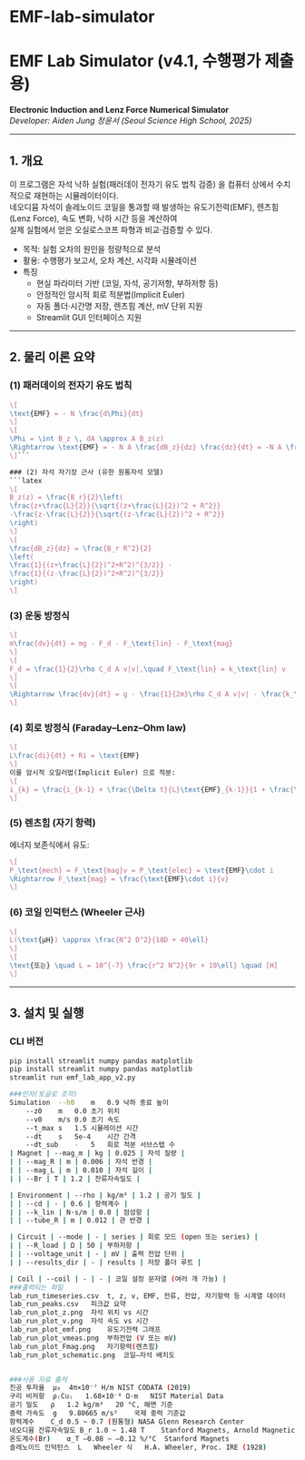 # EMF-lab-simulator

# EMF Lab Simulator (v4.1, 수행평가 제출용)
**Electronic Induction and Lenz Force Numerical Simulator**  
*Developer: Aiden Jung 정윤서 (Seoul Science High School, 2025)*

---

## 1. 개요

이 프로그램은 자석 낙하 실험(패러데이 전자기 유도 법칙 검증) 을 컴퓨터 상에서 수치적으로 재현하는 시뮬레이터이다.  
네오디뮴 자석이 솔레노이드 코일을 통과할 때 발생하는 유도기전력(EMF), 렌츠힘(Lenz Force), 속도 변화, 낙하 시간 등을 계산하여  
실제 실험에서 얻은 오실로스코프 파형과 비교·검증할 수 있다.

- 목적: 실험 오차의 원인을 정량적으로 분석  
- 활용: 수행평가 보고서, 오차 계산, 시각화 시뮬레이션  
- 특징
  - 현실 파라미터 기반 (코일, 자석, 공기저항, 부하저항 등)
  - 안정적인 암시적 회로 적분법(Implicit Euler)
  - 자동 폴더·시간명 저장, 렌츠힘 계산, mV 단위 지원
  - Streamlit GUI 인터페이스 지원

---

## 2. 물리 이론 요약

### (1) 패러데이의 전자기 유도 법칙
```latex
\[
\text{EMF} = - N \frac{d\Phi}{dt}
\]
\[
\Phi = \int B_z \, dA \approx A B_z(z)
\Rightarrow \text{EMF} = - N A \frac{dB_z}{dz} \frac{dz}{dt} = -N A \frac{dB_z}{dz} v
\]```

### (2) 자석 자기장 근사 (유한 원통자석 모델)
```latex
\[
B_z(z) = \frac{B_r}{2}\left(
\frac{z+\frac{L}{2}}{\sqrt{(z+\frac{L}{2})^2 + R^2}}
-\frac{z-\frac{L}{2}}{\sqrt{(z-\frac{L}{2})^2 + R^2}}
\right)
\]
\[
\frac{dB_z}{dz} = \frac{B_r R^2}{2}
\left(
\frac{1}{(z+\frac{L}{2})^2+R^2)^{3/2}} - 
\frac{1}{(z-\frac{L}{2})^2+R^2)^{3/2}}
\right)
\]
```
### (3) 운동 방정식
```latex
\[
m\frac{dv}{dt} = mg - F_d - F_\text{lin} - F_\text{mag}
\]
\[
F_d = \frac{1}{2}\rho C_d A v|v|,\quad F_\text{lin} = k_\text{lin} v
\]
\[
\Rightarrow \frac{dv}{dt} = g - \frac{1}{2m}\rho C_d A v|v| - \frac{k_\text{lin}}{m}v - \frac{F_\text{mag}}{m}
\]
```
### (4) 회로 방정식 (Faraday–Lenz–Ohm law)
```latex
\[
L\frac{di}{dt} + Ri = \text{EMF}
\]
이를 암시적 오일러법(Implicit Euler) 으로 적분:
\[
i_{k} = \frac{i_{k-1} + \frac{\Delta t}{L}\text{EMF}_{k-1}}{1 + \frac{\Delta t}{L}R_\text{tot}}
\]
```
### (5) 렌츠힘 (자기 항력)
에너지 보존식에서 유도:
```latex
\[
P_\text{mech} = F_\text{mag}v = P_\text{elec} = \text{EMF}\cdot i
\Rightarrow F_\text{mag} = \frac{\text{EMF}\cdot i}{v}
\]
```
### (6) 코일 인덕턴스 (Wheeler 근사)
```latex
\[
L(\text{μH}) \approx \frac{N^2 D^2}{18D + 40\ell}
\]
\[
\text{또는} \quad L = 10^{-7} \frac{r^2 N^2}{9r + 10\ell} \quad [H]
\]
```
---

## 3. 설치 및 실행

### CLI 버전
```bash
pip install streamlit numpy pandas matplotlib
pip install streamlit numpy pandas matplotlib
streamlit run emf_lab_app_v2.py

###인자(토글로 조작)
Simulation	--h0	m	0.9	낙하 종료 높이
	--z0	m	0.0	초기 위치
	--v0	m/s	0.0	초기 속도
	--t_max	s	1.5	시뮬레이션 시간
	--dt	s	5e-4	시간 간격
	--dt_sub	-	5	회로 적분 서브스텝 수
| Magnet | --mag_m | kg | 0.025 | 자석 질량 |
| | --mag_R | m | 0.006 | 자석 반경 |
| | --mag_L | m | 0.010 | 자석 길이 |
| | --Br | T | 1.2 | 잔류자속밀도 |

| Environment | --rho | kg/m³ | 1.2 | 공기 밀도 |
| | --cd | - | 0.6 | 항력계수 |
| | --k_lin | N·s/m | 0.0 | 점성항 |
| | --tube_R | m | 0.012 | 관 반경 |

| Circuit | --mode | - | series | 회로 모드 (open 또는 series) |
| | --R_load | Ω | 50 | 부하저항 |
| | --voltage_unit | - | mV | 출력 전압 단위 |
| | --results_dir | - | results | 저장 폴더 루트 |

| Coil | --coil | - | - | 코일 설정 문자열 (여러 개 가능) |
###출력되는 파일
lab_run_timeseries.csv	t, z, v, EMF, 전류, 전압, 자기항력 등 시계열 데이터
lab_run_peaks.csv	피크값 요약
lab_run_plot_z.png	자석 위치 vs 시간
lab_run_plot_v.png	자석 속도 vs 시간
lab_run_plot_emf.png	유도기전력 그래프
lab_run_plot_vmeas.png	부하전압 (V 또는 mV)
lab_run_plot_Fmag.png	자기항력(렌츠힘)
lab_run_plot_schematic.png	코일–자석 배치도


###사용 자료 출처
진공 투자율	μ₀	4π×10⁻⁷ H/m	NIST CODATA (2019)
구리 비저항	ρ₍Cu₎	1.68×10⁻⁸ Ω·m	NIST Material Data
공기 밀도	ρ	1.2 kg/m³	20 °C, 해면 기준
중력 가속도	g	9.80665 m/s²	국제 중력 기준값
항력계수	C_d	0.5 ~ 0.7 (원통형)	NASA Glenn Research Center
네오디뮴 잔류자속밀도	B_r	1.0 ~ 1.48 T	Stanford Magnets, Arnold Magnetics
온도계수(Br)	α_T	–0.08 ~ –0.12 %/°C	Stanford Magnets
솔레노이드 인덕턴스	L	Wheeler 식	H.A. Wheeler, Proc. IRE (1928)
